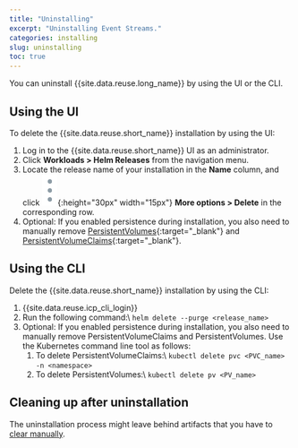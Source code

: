 ```yaml
---
title: "Uninstalling"
excerpt: "Uninstalling Event Streams."
categories: installing
slug: uninstalling
toc: true
---
```


You can uninstall {{site.data.reuse.long_name}} by using the UI or the CLI.

## Using the UI

To delete the {{site.data.reuse.short_name}} installation by using the UI:

1. Log in to the {{site.data.reuse.short_name}} UI as an administrator.
2. Click **Workloads > Helm Releases** from the navigation menu.
3. Locate the release name of your installation in the **Name** column, and click ![More options icon](../../images/more_options.png "Three vertical dots for the more options icon at end of each row."){:height="30px" width="15px"} **More options > Delete** in the corresponding row.
4. Optional: If you enabled persistence during installation, you also need to manually remove  [PersistentVolumes](https://www-03preprod.ibm.com/support/knowledgecenter/SSBS6K_3.2.0/manage_cluster/delete_volume.html){:target="_blank"} and [PersistentVolumeClaims](https://www-03preprod.ibm.com/support/knowledgecenter/SSBS6K_3.2.0/manage_cluster/delete_app_volume.html){:target="_blank"}.


## Using the CLI

Delete the {{site.data.reuse.short_name}} installation by using the CLI:

1. {{site.data.reuse.icp_cli_login}}
2. Run the following command:\\
   `helm delete --purge <release_name>`
3. Optional: If you enabled persistence during installation, you also need to manually remove PersistentVolumeClaims and PersistentVolumes. Use the Kubernetes command line tool as follows:
    1. To delete PersistentVolumeClaims:\\
       `kubectl delete pvc <PVC_name> -n <namespace>`
    2. To delete PersistentVolumes:\\
       `kubectl delete pv <PV_name>`

## Cleaning up after uninstallation

The uninstallation process might leave behind artifacts that you have to [clear manually](../../troubleshooting/cleanup-uninstall/).
